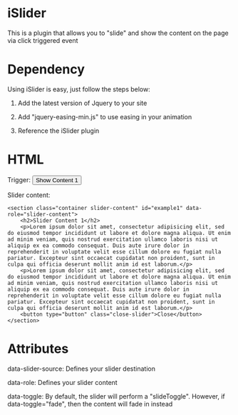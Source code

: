 iSlider
=======

This is a plugin that allows you to "slide" and show the content on the page via click triggered event

Dependency
=======

Using iSlider is easy, just follow the steps below: 

1. Add the latest version of Jquery to your site
    <script src="http://code.jquery.com/jquery-1.10.1.min.js"></script>

2. Add "jquery-easing-min.js" to use easing in your animation

3. Reference the iSlider plugin
    <script src="islider.js"></script>

HTML
=======

Trigger:
    <button type="button" data-slider-source="example1">Show Content 1</button>


Slider content:

    <section class="container slider-content" id="example1" data-role="slider-content">
		<h2>Slider Content 1</h2>
		<p>Lorem ipsum dolor sit amet, consectetur adipisicing elit, sed do eiusmod tempor incididunt ut labore et dolore magna aliqua. Ut enim ad minim veniam, quis nostrud exercitation ullamco laboris nisi ut aliquip ex ea commodo consequat. Duis aute irure dolor in reprehenderit in voluptate velit esse cillum dolore eu fugiat nulla pariatur. Excepteur sint occaecat cupidatat non proident, sunt in culpa qui officia deserunt mollit anim id est laborum.</p>
		<p>Lorem ipsum dolor sit amet, consectetur adipisicing elit, sed do eiusmod tempor incididunt ut labore et dolore magna aliqua. Ut enim ad minim veniam, quis nostrud exercitation ullamco laboris nisi ut aliquip ex ea commodo consequat. Duis aute irure dolor in reprehenderit in voluptate velit esse cillum dolore eu fugiat nulla pariatur. Excepteur sint occaecat cupidatat non proident, sunt in culpa qui officia deserunt mollit anim id est laborum.</p>
		<button type="button" class="close-slider">Close</button>
	</section>


Attributes
=======

data-slider-source:
Defines your slider destination

data-role:
Defines your slider content

data-toggle:
By default, the slider will perform a "slideToggle". However, if data-toggle="fade", then the content will fade in instead


